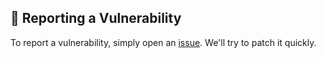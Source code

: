 ## 📝 Reporting a Vulnerability
To report a vulnerability, simply open an [issue](../../issues).
We'll try to patch it quickly.
